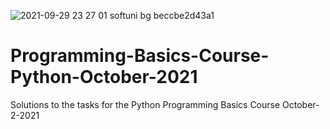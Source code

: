 ![2021-09-29 23 27 01 softuni bg beccbe2d43a1](https://user-images.githubusercontent.com/51271834/135344277-f31f2dd2-320f-42ed-86d9-c8732429f225.png)
# Programming-Basics-Course-Python-October-2021
Solutions to the tasks for the Python Programming Basics Course October-2-2021
